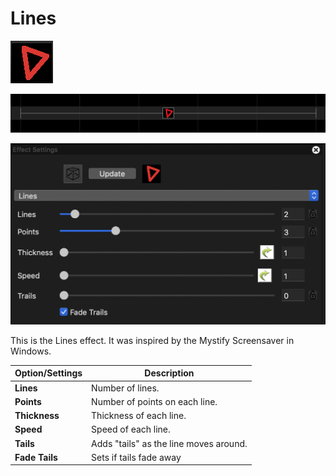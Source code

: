 # Lines

![Icon](<../../.gitbook/assets/image (174) (1).png>)

![Sequencer Grid](<../../.gitbook/assets/image (298).png>)

![](<../../.gitbook/assets/image (264) (1).png>)

This is the Lines effect. It was inspired by the Mystify Screensaver in Windows.

| Option/Settings | Description                            |
| --------------- | -------------------------------------- |
| **Lines**       | Number of lines.                       |
| **Points**      | Number of points on each line.         |
| **Thickness**   | Thickness of each line.                |
| **Speed**       | Speed of each line.                    |
| **Tails**       | Adds "tails" as the line moves around. |
| **Fade Tails**  | Sets if tails fade away                |
